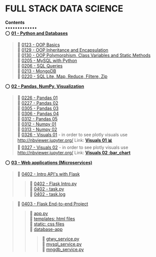 # FULL STACK DATA SCIENCE

**Contents**  
•••••••••••••  
:o: [**01 - Python and Databases**](https://github.com/aziart/fsds/tree/main/01%20-%20Python%20and%20Databases)  
> :small_blue_diamond: [0123 - OOP Basics](https://github.com/aziart/fsds/blob/main/01%20-%20Python%20and%20Databases/0123%20-%20OOP%20Basics.ipynb)  
> :small_blue_diamond: [0129 - OOP Inheritance and Encapsulation](https://github.com/aziart/fsds/blob/main/01%20-%20Python%20and%20Databases/0129%20-%20OOP%20Inheritance%20and%20Encapsulation.ipynb)  
> :small_blue_diamond: [0130 - OOP Polymorphism, Class Variables and Static Methods](https://github.com/aziart/fsds/blob/main/01%20-%20Python%20and%20Databases/0130%20-%20OOP%20Polymorphism%2C%20Class%20Variables%20and%20Static%20Methods.ipynb)  
> :small_blue_diamond: [0205 - MySQL with Python](https://github.com/aziart/fsds/blob/main/01%20-%20Python%20and%20Databases/0205%20-%20MySQL%20with%20Python.ipynb)  
> :small_blue_diamond: [0206 - SQL Queries](https://github.com/aziart/fsds/blob/main/01%20-%20Python%20and%20Databases/0206%20-%20SQL%20Queries.ipynb)  
> :small_blue_diamond: [0213 - MongoDB](https://github.com/aziart/fsds/blob/main/01%20-%20Python%20and%20Databases/0213%20-%20MongoDB.ipynb)  
> :small_blue_diamond: [0220 - SQL Lite, Map, Reduce, Filtere, Zip](https://github.com/aziart/fsds/blob/main/01%20-%20Python%20and%20Databases/0220%20-%20SQL%20Lite%2C%20Map%2C%20Reduce%2C%20Filtere%2C%20Zip.ipynb)  



:o: [**02 - Pandas, NumPy, Visualization**](https://github.com/aziart/fsds/tree/main/02%20-%20Pandas%2C%20NumPy%2C%20Visualization)  
> :small_blue_diamond: [0226 - Pandas 01](https://github.com/aziart/fsds/blob/main/02%20-%20Pandas%2C%20NumPy%2C%20Visualization/0226%20-%20Pandas%2001.ipynb)  
> :small_blue_diamond: [0227 - Pandas 02](https://github.com/aziart/fsds/blob/main/02%20-%20Pandas%2C%20NumPy%2C%20Visualization/0227%20-%20Pandas%2002.ipynb)  
> :small_blue_diamond: [0305 - Pandas 03](https://github.com/aziart/fsds/blob/main/02%20-%20Pandas%2C%20NumPy%2C%20Visualization/0305%20-%20Pandas%2003.ipynb)  
> :small_blue_diamond: [0306 - Pandas 04](https://github.com/aziart/fsds/blob/main/02%20-%20Pandas%2C%20NumPy%2C%20Visualization/0306%20-%20Pandas%2004.ipynb)  
> :small_blue_diamond: [0312 - Pandas 05](https://github.com/aziart/fsds/blob/main/02%20-%20Pandas%2C%20NumPy%2C%20Visualization/0312%2001%20-%20Pandas%2005.ipynb)  
> :small_blue_diamond: [0312 - Numpy 01](https://github.com/aziart/fsds/blob/main/02%20-%20Pandas%2C%20NumPy%2C%20Visualization/0312%2002%20-%20Numpy%2001.ipynb)  
> :small_blue_diamond: [0313 - Numpy 02](https://github.com/aziart/fsds/blob/main/02%20-%20Pandas%2C%20NumPy%2C%20Visualization/0313%20-%20Numpy%2002.ipynb)  
> :small_blue_diamond: [0326 - Visuals 01](https://github.com/aziart/fsds/blob/main/02%20-%20Pandas%2C%20NumPy%2C%20Visualization/0326%20-%20Visuals%2001.ipynb) - in order to see plotly visuals use http://nbviewer.jupyter.org/ Link: [**Visuals 01 :bar_chart:**](https://nbviewer.org/github/aziart/fsds/blob/main/02%20-%20Pandas%2C%20NumPy%2C%20Visualization/0326%20-%20Visuals%2001.ipynb)  
> :small_blue_diamond: [0327 - Visuals 02](https://github.com/aziart/fsds/blob/main/02%20-%20Pandas%2C%20NumPy%2C%20Visualization/0327%20-%20Visuals%2002.ipynb) - in order to see plotly visuals use http://nbviewer.jupyter.org/ Link: [**Visuals 02 :bar_chart**](https://nbviewer.org/github/aziart/fsds/blob/main/02%20-%20Pandas%2C%20NumPy%2C%20Visualization/0327%20-%20Visuals%2002.ipynb)  


:o: [**03 - Web applications (Microservices)**](https://github.com/aziart/fsds/tree/main/03%20-%20Web%20applications%20(Microservices))  
> :small_orange_diamond: [0402 - Intro API's with Flask](https://github.com/aziart/fsds/tree/main/03%20-%20Web%20applications%20(Microservices)/0402%20-%20APItest)  
> > :small_red_triangle: [0402 - Flask Intro.py](https://github.com/aziart/fsds/blob/main/03%20-%20Web%20applications%20(Microservices)/0402%20-%20APItest/0402%20-%20Flask%20Intro.py)  
> > :small_red_triangle: [0402 - task.py](https://github.com/aziart/fsds/blob/main/03%20-%20Web%20applications%20(Microservices)/0402%20-%20APItest/0402%20-%20task.py)  
> > :page_facing_up: [0402 - task.log](https://github.com/aziart/fsds/blob/main/03%20-%20Web%20applications%20(Microservices)/0402%20-%20APItest/0402%20-%20task.log)  

> :small_orange_diamond: [0403 - Flask End-to-end Project](https://github.com/aziart/fsds/tree/main/03%20-%20Web%20applications%20(Microservices)/0403%20-%20Flask%20End-to-end%20Project)  
> > :small_orange_diamond: [app.py](https://github.com/aziart/fsds/blob/main/03%20-%20Web%20applications%20(Microservices)/0403%20-%20Flask%20End-to-end%20Project/app.py)  
> > :file_folder: [templates: html files](https://github.com/aziart/fsds/tree/main/03%20-%20Web%20applications%20(Microservices)/0403%20-%20Flask%20End-to-end%20Project/templates)  
> > :file_folder: [static: css files](https://github.com/aziart/fsds/tree/main/03%20-%20Web%20applications%20(Microservices)/0403%20-%20Flask%20End-to-end%20Project/static)  
> > :file_folder: [database-app](https://github.com/aziart/fsds/tree/main/03%20-%20Web%20applications%20(Microservices)/0403%20-%20Flask%20End-to-end%20Project/database-app)  
> > > :small_orange_diamond: [gtwy_service.py](https://github.com/aziart/fsds/blob/main/03%20-%20Web%20applications%20(Microservices)/0403%20-%20Flask%20End-to-end%20Project/database-app/gtwy_service.py)  
> > > :small_orange_diamond: [mysql_service.py](https://github.com/aziart/fsds/blob/main/03%20-%20Web%20applications%20(Microservices)/0403%20-%20Flask%20End-to-end%20Project/database-app/mysql_service.py)  
> > > :small_orange_diamond: [mngdb_service.py](https://github.com/aziart/fsds/blob/main/03%20-%20Web%20applications%20(Microservices)/0403%20-%20Flask%20End-to-end%20Project/database-app/mngdb_service.py)  
